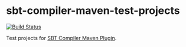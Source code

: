 # sbt-compiler-maven-test-projects

[![Build Status](https://travis-ci.org/sbt-compiler-maven-plugin/sbt-compiler-maven-test-projects.png)](https://travis-ci.org/sbt-compiler-maven-plugin/sbt-compiler-maven-test-projects)

Test projects for [SBT Compiler Maven Plugin](https://github.com/sbt-compiler-maven-plugin/sbt-compiler-maven-plugin).
